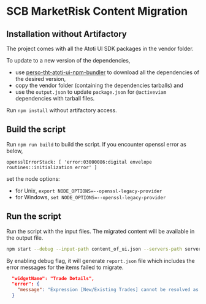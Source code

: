 # SCB MarketRisk Content Migration

## Installation without Artifactory
The project comes with all the Atoti UI SDK packages in the vendor folder.

To update to a new version of the dependencies,
- use [perso-tht-atoti-ui-npm-bundler](https://github.com/activeviam/perso-tht-atoti-ui-npm-bundler) to download all the dependencies of the desired version, 
- copy the vendor folder (containing the dependencies tarballs) and 
- use the `output.json` to update `package.json` for `@activeviam` dependencies with tarball files.

Run `npm install` without artifactory access.

## Build the script
Run `npm run build` to build the script. If you encounter openssl error as below, 
```
opensslErrorStack: [ 'error:03000086:digital envelope routines::initialization error' ]
```
set the node options:
- for Unix, `export NODE_OPTIONS=--openssl-legacy-provider`
- for Windows, `set NODE_OPTIONS=--openssl-legacy-provider`

## Run the script
Run the script with the input files. The migrated content will be available in the output file.
```bash
npm start --debug --input-path content_of_ui.json --servers-path servers.json --output-path migrated.json
```

 By enabling debug flag, it will generate `report.json` file which includes the error messages for the items failed to migrate.  
```json
  "widgetName": "Trade Details",
  "error": {
    "message": "Expression [New/Existing Trades] cannot be resolved as a member of cube \"MarketRiskCube\"."
  }
```